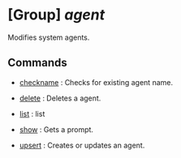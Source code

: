 # [Group] _agent_

Modifies system agents.

## Commands

- [checkname](/Commands/agent/_checkname.md)
: Checks for existing agent name.

- [delete](/Commands/agent/_delete.md)
: Deletes a agent.

- [list](/Commands/agent/_list.md)
: list

- [show](/Commands/agent/_show.md)
: Gets a prompt.

- [upsert](/Commands/agent/_upsert.md)
: Creates or updates an agent.
